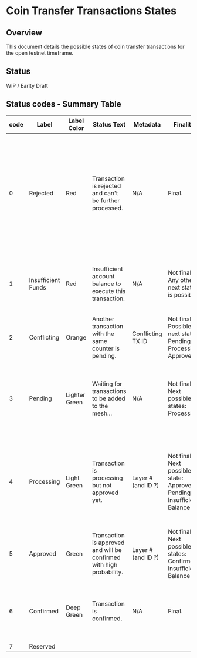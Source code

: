 # Coin Transfer Transactions States

## Overview
This document details the possible states of coin transfer transactions for the open testnet timeframe.

## Status
WIP / Earlty Draft

## Status codes - Summary Table

|  code | Label | Label Color | Status Text | Metadata | Finality | Notes |   
|---	|---	|---	|---	|---	|--- | :--- |
|   0	|   Rejected	| Red  	|  Transaction is rejected and can't be further processed.	|   N/A	|  Final. | This is to notify users that a tx they attempted to submit from the wallet was rejected by the full node for any reason - failed validation before broadcast....	| N/A |   	
|   1	|   Insufficient Funds	|  Red 	| Insufficient account balance to execute this transaction. |  N/A | Not final. Any other next state is possible. | Once funds are available, tx may continue processing and move to any state	|   	
|   2	|   Conflicting	| Orange | Another transaction with the same counter is pending. | Conflicting TX ID | Not final. Possible next states: Pending, Processing, Approved |    |   	
|   3	|   Pending	| Lighter Green | Waiting for transactions to be added to the mesh... | N/A | Not final. Next possible states: Processing | Submitted to mempool and was not rejected - not in block yet (e.g. was in block, but was not applicable)  	|   	
|   4	|   Processing	| Light Green  	| Transaction is processing but not approved yet. | Layer # (and ID ?)| Not final. Next possible state: Approved, Pending, Insufficient Balance | TX is in at least one block in layer X that was not excluded from hare results (hare didn't complete for layer X yet)	|   	
|   5	|   Approved	| Green  	| Transaction is approved and will be confirmed with high probability. | Layer # (and ID ?)  	|  Not final. Next possible states: Confirmed, Insufficient Balance 	| TX is in at least one block that was included in HARE results  	|
|   6	|   Confirmed	| Deep Green  	| Transaction is confirmed. | N/A  	| Final.  	| Played into global state (if conflicting transactions exist - this one was selected)   	|   	
|   7	|   Reserved	|   	|   	|   	|   	|   	|
